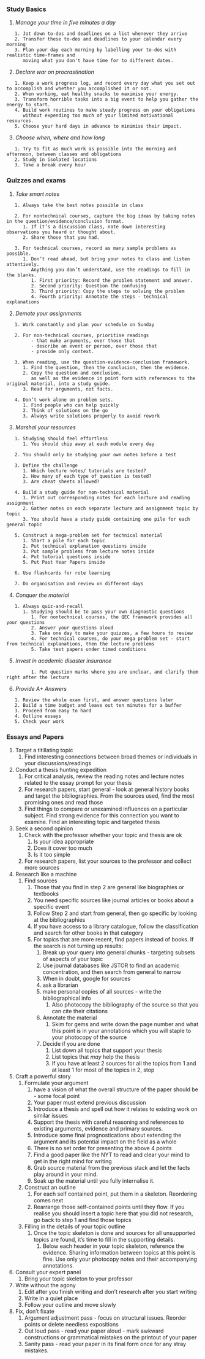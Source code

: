 ### Study Basics
   1. *Manage your time in five minutes a day* 
   ```
      1. Jot down to-dos and deadlines on a list whenever they arrive
      2. Transfer these to-dos and deadlines to your calendar every morning
      3. Plan your day each morning by labelling your to-dos with realistic time-frames and 
         moving what you don't have time for to different dates.
   ```
   2. *Declare war on procrastination*
   ```
      1. Keep a work progress log, and record every day what you set out to accomplish and whether you accomplished it or not.
      2. When working, eat healthy snacks to maximise your energy.
      3. Transform horrible tasks into a big event to help you gather the energy to start.
      4. Build work routines to make steady progress on your obligations 
         without expending too much of your limited motivational resources.
      5. Choose your hard days in advance to minimise their impact.
   ```
   3. *Choose when, where and how long*
   ```
      1. Try to fit as much work as possible into the morning and afternoon, between classes and obligations
      2. Study in isolated locations
      3. Take a break every hour
   ```
### Quizzes and exams
   1. *Take smart notes*
   ```
      1. Always take the best notes possible in class
      
      2. For nontechnical courses, capture the big ideas by taking notes in the question/evidence/conclusion format.
         1. If it’s a discussion class, note down interesting observations you heard or thought about.
         2. Share those that you had.
         
      3. For technical courses, record as many sample problems as possible. 
         1. Don’t read ahead, but bring your notes to class and listen attentively. 
            Anything you don’t understand, use the readings to fill in the blanks.
            1. First priority: Record the problem statement and answer.
            2. Second priority: Question the confusing
            3. Third priority: Copy the steps to solving the problem
            4. Fourth priority: Annotate the steps - technical explanations
   ```
   2. *Demote your assignments*
   ```
      1. Work constantly and plan your schedule on Sunday
      
      2. For non-technical courses, prioritise readings 
            - that make arguments, over those that 
            - describe an event or person, over those that 
            - provide only context.
      
      3. When reading, use the question-evidence-conclusion framework. 
         1. Find the question, then the conclusion, then the evidence.
         2. Copy the question and conclusion, 
            as well as the evidence in point form with references to the original material, into a study guide. 
         3. Read for arguments, not facts.
      
      4. Don’t work alone on problem sets.
         1. Find people who can help quickly
         2. Think of solutions on the go
         3. Always write solutions properly to avoid rework
   ```
   3. *Marshal your resources*
   ```
      1. Studying should feel effortless
         1. You should chip away at each module every day
         
      2. You should only be studying your own notes before a test
      
      3. Define the challenge
         1. Which lecture notes/ tutorials are tested?
         2. How many of each type of question is tested?
         3. Are cheat sheets allowed?
      
      4. Build a study guide for non-technical material
         1. Print out corresponding notes for each lecture and reading assignment 
         2. Gather notes on each separate lecture and assignment topic by topic
         3. You should have a study guide containing one pile for each general topic
      
      5. Construct a mega-problem set for technical material
         1. Start a pile for each topic
         2. Put technical explanation questions inside
         3. Put sample problems from lecture notes inside
         4. Put tutorial questions inside
         5. Put Past Year Papers inside
      
      6. Use flashcards for rote learning
      
      7. Do organisation and review on different days
   ```
   4. *Conquer the material*
   ```
      1. Always quiz-and-recall
         1. Studying should be to pass your own diagnostic questions
            1. For nontechnical courses, the QEC framework provides all your questions
            2. Answer your questions aloud
            3. Take one day to make your quizzes, a few hours to review
            4. For technical courses, do your mega problem set - start from technical explanations, then the lecture problems
            5. Take test papers under timed conditions
   ```
   5. *Invest in academic disaster insurance*
   ```
            1. Put question marks where you are unclear, and clarify them right after the lecture
   ```
   6. *Provide A+ Answers*
   ```
      1. Review the whole exam first, and answer questions later
      2. Build a time budget and leave out ten minutes for a buffer
      3. Proceed from easy to hard
      4. Outline essays
      5. Check your work
   ```
### Essays and Papers
   1. Target a titillating topic
      1. Find interesting connections between broad themes or individuals in your discussions/readings
   2. Conduct a thesis hunting expedition
      1. For critical analysis, review the reading notes and lecture notes related to the essay prompt for your thesis
      2. For research papers, start general - look at general history books and target the bibliographies.  From the sources used, find the most promising ones and read those
      3. Find things to compare or unexamined influences on a particular subject. Find strong evidence for this connection you want to examine. Find an interesting topic and targeted thesis
   3. Seek a second opinion
      1. Check with the professor whether your topic and thesis are ok
         1. Is your idea appropriate
         2. Does it cover too much
         3. Is it too simple
      2. For research papers, list your sources to the professor and collect more sources
   4. Research like a machine
      1. Find sources
         1. Those that you find in step 2 are general like biographies or textbooks
         2. You need specific sources like journal articles or books about a specific event
         3. Follow Step 2 and start from general, then go specific by looking at the bibliographies
         4. If you have access to a library catalogue, follow the classification and search for other books in that category
         5. For topics that are more recent, find papers instead of books. If the search is not turning up results:
            1. Break up your query into general chunks - targeting subsets of aspects of your topic
            2. Use journal databases like JSTOR to find an academic concentration, and then search from general to narrow
            3. When in doubt, google for sources
            4. ask a librarian
            5. make personal copies of all sources - write the bibliographical info
               1. Also photocopy the bibliography of the source so that you can cite their citations
            6. Annotate the material
               1. Skim for gems and write down the page number and what this point is in your annotations which you will staple to your photocopy of the source
            7. Decide if you are done
               1. List down all topics that support your thesis
               2. List topics that *may* help the thesis
               3. If you have at least 2 sources for all the topics from 1 and at least 1 for most of the topics in 2, stop
   5. Craft a powerful story
      1. Formulate your argument 
         1. have a vision of what the overall structure of the paper should be - some focal point
         2. Your paper must extend previous discussion
         3. Introduce a thesis and spell out how it relates to existing work on similar issues
         4. Support the thesis with careful reasoning and references to existing arguments, evidence and primary sources.
         5. Introduce some final prognostications about extending the argument and its potential impact on the field as a whole
         6. There is no set order for presenting the above 4 points
         7. Find a good paper like the NYT to read and clear your mind to get in the right mind for writing
         8. Grab source material from the previous stack and let the facts play around in your mind.
         9. Soak up the material until you fully internalise it.
      2. Construct an outline
         1. For each self contained point, put them in a skeleton. Reordering comes next
         2. Rearrange those self-contained points until they flow. If you realise you should insert a topic here that you did not research, go back to step 1 and find those topics
      3. Filling in the details of your topic outline
         1. Once the topic skeleton is done and sources for all unsupported topics are found, it’s time to fill in the supporting details.
            1. Below each header in your topic skeleton, reference the evidence. Sharing information between topics at this point is fine. Use only your photocopy notes and their accompanying annotations.
   6. Consult your expert panel
      1. Bring your topic skeleton to your professor
   7. Write without the agony
      1. Edit after you finish writing and don’t research after you start writing
      2. Write in a quiet place
      3. Follow your outline and move slowly
   8. Fix, don’t fixate
      1. Argument adjustment pass - focus on structural issues. Reorder points or delete needless expositions
      2. Out loud pass - read your paper aloud - mark awkward constructions or grammatical mistakes on the printout of your paper
      3. Sanity pass - read your paper in its final form once for any stray mistakes.







